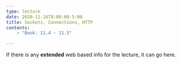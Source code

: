 ```yaml
---
type: lecture
date: 2020-11-16T8:00:00-5:00
title: Sockets, Connections, HTTP
contents:
    - "Book: 11.4 - 11.5"

---
```


If there is any **extended** web based info for the lecture, it can go here.
